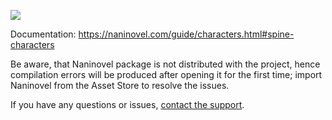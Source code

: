 ![](https://i.gyazo.com/c4e5b80ace8a8e03e5ecc3e96915c1e6.gif)

Documentation: https://naninovel.com/guide/characters.html#spine-characters

Be aware, that Naninovel package is not distributed with the project, hence compilation errors will be produced after opening it for the first time; import Naninovel from the Asset Store to resolve the issues.

If you have any questions or issues, [contact the support](https://naninovel.com/support).

